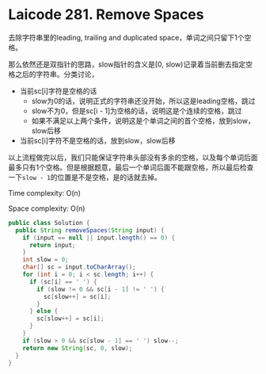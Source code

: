 # Laicode 281. Remove Spaces

去除字符串里的leading, trailing and duplicated space，单词之间只留下1个空格。

那么依然还是双指针的思路，slow指针的含义是[0, slow)记录着当前删去指定空格之后的字符串。分类讨论，
+ 当前sc[i]字符是空格的话
  + slow为0的话，说明正式的字符串还没开始，所以这是leading空格，跳过
  + slow不为0，但是sc[i - 1]为空格的话，说明这是个连续的空格，跳过
  + 如果不满足以上两个条件，说明这是个单词之间的首个空格，放到slow，slow后移
+ 当前sc[i]字符不是空格的话，放到slow，slow后移

以上流程做完以后，我们只能保证字符串头部没有多余的空格，以及每个单词后面最多只有1个空格。但是根据题意，最后一个单词后面不能跟空格，所以最后检查一下`slow - 1`的位置是不是空格，是的话就去掉。

Time complexity: O(n)

Space complexity: O(n)

```java
public class Solution {
  public String removeSpaces(String input) {
    if (input == null || input.length() == 0) {
      return input;
    }
    int slow = 0;
    char[] sc = input.toCharArray();
    for (int i = 0; i < sc.length; i++) {
      if (sc[i] == ' ') {
        if (slow != 0 && sc[i - 1] != ' ') {
          sc[slow++] = sc[i];
        }
      } else {
        sc[slow++] = sc[i];
      }
    }
    if (slow > 0 && sc[slow - 1] == ' ') slow--;
    return new String(sc, 0, slow);
  }
}
```